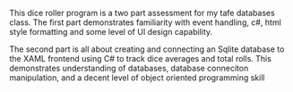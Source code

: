 This dice roller program is a two part assessment for my tafe databases class. The first part demonstrates familiarity with event handling, c#, html style formatting and some level of UI design capability.

The second part is all about creating and connecting an Sqlite database to the XAML frontend using C# to track dice averages and total rolls. This demonstrates understanding of databases, database conneciton manipulation, and a decent level of object oriented programming skill
